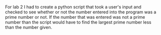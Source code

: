 For lab 2 I had to create a python script that took a user's input and checked to see whether or not the number entered into the program was a prime number or not. If the number that was entered was not a prime number than the script would have to find the largest prime number less than the number given.